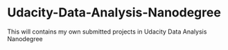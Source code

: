 # Udacity-Data-Analysis-Nanodegree
This will contains my own submitted projects in Udacity Data Analysis Nanodegree
